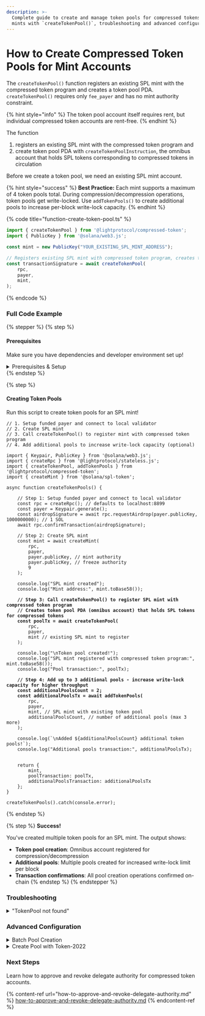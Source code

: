 ```yaml
---
description: >-
  Complete guide to create and manage token pools for compressed tokens for SPL
  mints with `createTokenPool()`, troubleshooting and advanced configurations.
---
```


# How to Create Compressed Token Pools for Mint Accounts

The `createTokenPool()` function registers an existing SPL mint with the compressed token program and creates a token pool PDA. `createTokenPool()` requires only `fee_payer` and has no mint authority constraint.

{% hint style="info" %}
The token pool account itself requires rent, but individual compressed token accounts are rent-free.
{% endhint %}

The function

1. registers an existing SPL mint with the compressed token program and
2. create token pool PDA with `createTokenPoolInstruction`, the omnibus account that holds SPL tokens corresponding to compressed tokens in circulation

Before we create a token pool, we need an existing SPL mint account.

{% hint style="success" %}
**Best Practice:** Each mint supports a maximum of 4 token pools total. During compression/decompression operations, token pools get write-locked. Use `addTokenPools()` to create additional pools to increase per-block write-lock capacity.
{% endhint %}

{% code title="function-create-token-pool.ts" %}
```typescript
import { createTokenPool } from '@lightprotocol/compressed-token';
import { PublicKey } from '@solana/web3.js';

const mint = new PublicKey("YOUR_EXISTING_SPL_MINT_ADDRESS");

// Registers existing SPL mint with compressed token program, creates token pool account
const transactionSignature = await createTokenPool(
    rpc,
    payer,
    mint,
);
```
{% endcode %}

### Full Code Example

{% stepper %}
{% step %}
#### Prerequisites

Make sure you have dependencies and developer environment set up!

<details>

<summary>Prerequisites &#x26; Setup</summary>

#### Dependencies

```bash
npm install --save-dev typescript tsx @types/node && \
npm install --save \
    @lightprotocol/stateless.js \
    @lightprotocol/compressed-token \
    @solana/web3.js \
    @solana/spl-token
```

**Alternatives:**

```bash
yarn add --dev typescript tsx @types/node && \
yarn add \
    @lightprotocol/stateless.js \
    @lightprotocol/compressed-token \
    @solana/web3.js \
    @solana/spl-token
```

```bash
pnpm add --save-dev typescript tsx @types/node && \
pnpm add \
    @lightprotocol/stateless.js \
    @lightprotocol/compressed-token \
    @solana/web3.js \
    @solana/spl-token
```

#### Developer Environment

By default, this guide uses Localnet.

```bash
# Install the development CLI
npm install @lightprotocol/zk-compression-cli
```

```bash
# Start a local test validator
light test-validator

## ensure you have the Solana CLI accessible in your system PATH 
```

```typescript
// createRpc() defaults to local test validator endpoints
import {
  Rpc,
  createRpc,
} from "@lightprotocol/stateless.js";

const connection: Rpc = createRpc();

async function main() {
  let slot = await connection.getSlot();
  console.log(slot);

  let health = await connection.getIndexerHealth(slot);
  console.log(health);
  // "Ok"
}

main();
```

**Alternative: Using Devnet**

Follow these steps to create an RPC Connection. Replace `<your_api_key>` with your API key before running.

{% hint style="info" %}
[Get your API key here](https://www.helius.dev/zk-compression), if you don't have one yet.
{% endhint %}

```typescript
import { createRpc } from "@lightprotocol/stateless.js";

// Helius exposes Solana and Photon RPC endpoints through a single URL
const RPC_ENDPOINT = "https://devnet.helius-rpc.com?api-key=<your_api_key>";
const connection = createRpc(RPC_ENDPOINT, RPC_ENDPOINT, RPC_ENDPOINT);

console.log("Connection created!");
console.log("RPC Endpoint:", RPC_ENDPOINT);
```

</details>
{% endstep %}

{% step %}
#### Creating Token Pools

Run this script to create token pools for an SPL mint!

<pre class="language-typescript" data-title="create-token-pools.ts"><code class="lang-typescript">// 1. Setup funded payer and connect to local validator
// 2. Create SPL mint 
// 3. Call createTokenPool() to register mint with compressed token program
// 4. Add additional pools to increase write-lock capacity (optional)

import { Keypair, PublicKey } from '@solana/web3.js';
import { createRpc } from '@lightprotocol/stateless.js';
import { createTokenPool, addTokenPools } from '@lightprotocol/compressed-token';
import { createMint } from '@solana/spl-token';

async function createTokenPools() {

    // Step 1: Setup funded payer and connect to local validator
    const rpc = createRpc(); // defaults to localhost:8899
    const payer = Keypair.generate();
    const airdropSignature = await rpc.requestAirdrop(payer.publicKey, 1000000000); // 1 SOL
    await rpc.confirmTransaction(airdropSignature);

    // Step 2: Create SPL mint
    const mint = await createMint(
        rpc,
        payer,
        payer.publicKey, // mint authority
        payer.publicKey, // freeze authority
        9
    );

    console.log("SPL mint created");
    console.log("Mint address:", mint.toBase58());

<strong>    // Step 3: Call createTokenPool() to register SPL mint with compressed token program
</strong><strong>    // Creates token pool PDA (omnibus account) that holds SPL tokens for compressed tokens
</strong><strong>    const poolTx = await createTokenPool(
</strong>        rpc,
        payer,
        mint // existing SPL mint to register
    );

    console.log("\nToken pool created!");
    console.log("SPL mint registered with compressed token program:", mint.toBase58());
    console.log("Pool transaction:", poolTx);
    
<strong>    // Step 4: Add up to 3 additional pools - increase write-lock capacity for higher throughput
</strong><strong>    const additionalPoolsCount = 2;
</strong><strong>    const additionalPoolsTx = await addTokenPools(
</strong>        rpc,
        payer,
        mint, // SPL mint with existing token pool
        additionalPoolsCount, // number of additional pools (max 3 more)
    );

    console.log(`\nAdded ${additionalPoolsCount} additional token pools!`);
    console.log("Additional pools transaction:", additionalPoolsTx);


    return { 
        mint,
        poolTransaction: poolTx,
        additionalPoolsTransaction: additionalPoolsTx
    };
}

createTokenPools().catch(console.error);
</code></pre>
{% endstep %}

{% step %}
**Success!**

You've created multiple token pools for an SPL mint. The output shows:

* **Token pool creation**: Omnibus account registered for compression/decompression
* **Additional pools**: Multiple pools created for increased write-lock limit per block
* **Transaction confirmations**: All pool creation operations confirmed on-chain
{% endstep %}
{% endstepper %}

### Troubleshooting

<details>

<summary>"TokenPool not found"</summary>

You're trying to access a token pool that doesn't exist.

```typescript
// Create the missing token pool
const poolTx = await createTokenPool(rpc, payer, mint);
console.log("Token pool created:", poolTx);
```

</details>

### Advanced Configuration

<details>

<summary>Batch Pool Creation</summary>

Create pools for multiple mints:

```typescript
const mints = [
    new PublicKey("MINT_1_ADDRESS"),
    new PublicKey("MINT_2_ADDRESS"),
    new PublicKey("MINT_3_ADDRESS"),
];

for (const mint of mints) {
    try {
        const poolTx = await createTokenPool(rpc, payer, mint);
        console.log(`Pool created for ${mint.toBase58()}:`, poolTx);
    } catch (error) {
        console.log(`Failed for ${mint.toBase58()}:`, error.message);
    }
}
```

</details>

<details>

<summary>Create Pool with Token-2022</summary>

Create token pools for Token-2022 mints:

```typescript
import { TOKEN_2022_PROGRAM_ID } from '@solana/spl-token';

const poolTx = await createTokenPool(
    rpc,
    payer,
    mint, // Token-2022 mint
    undefined,
    TOKEN_2022_PROGRAM_ID,
);
```

</details>

### Next Steps

Learn how to approve and revoke delegate authority for compressed token accounts.

{% content-ref url="how-to-approve-and-revoke-delegate-authority.md" %}
[how-to-approve-and-revoke-delegate-authority.md](how-to-approve-and-revoke-delegate-authority.md)
{% endcontent-ref %}
